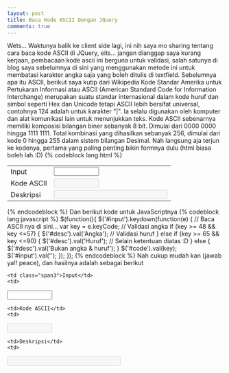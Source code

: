 ```yaml
---
layout: post
title: Baca Kode ASCII Dengan JQuery
comments: true
---
```

Wets... Waktunya balik ke client side lagi, ini nih saya mo sharing tentang cara baca kode ASCII di JQuery, eits... jangan dianggap saya kurang kerjaan, pembacaan kode ascii ini berguna untuk validasi, salah satunya di blog saya sebelumnya di sini yang menggunakan metode ini untuk membatasi karakter angka saja yang boleh ditulis di textfield.
Sebelumnya apa itu ASCII, berikut saya kutip dari Wikipedia
Kode Standar Amerika untuk Pertukaran Informasi atau ASCII (American Standard Code for Information Interchange) merupakan suatu standar internasional dalam kode huruf dan simbol seperti Hex dan Unicode tetapi ASCII lebih bersifat universal, contohnya 124 adalah untuk karakter "|". Ia selalu digunakan oleh komputer dan alat komunikasi lain untuk menunjukkan teks. Kode ASCII sebenarnya memiliki komposisi bilangan biner sebanyak 8 bit. Dimulai dari 0000 0000 hingga 1111 1111. Total kombinasi yang dihasilkan sebanyak 256, dimulai dari kode 0 hingga 255 dalam sistem bilangan Desimal.
Nah langsung aja terjun ke kodenya, pertama yang paling penting bikin formnya dulu (html biasa boleh lah :D)
{% codeblock lang:html %}
<table>
 <tbody>
  <tr>
  
   <td>Input</td>
   <td>
 <input type="text" id="input" size="10" style="text-align: center;">
 </td>
  </tr>
  <tr>
  
   <td>Kode ASCII</td>
   <td>
 <input type="text" id="code" size="10" disabled style="text-align: center;">
 </td>
  </tr>
  <tr>
  
   <td>Deskripsi</td>
   <td>
 <input type="text" id="desc" size="30" disabled>
 </td>
  </tr>
 </tbody>
</table>
 {% endcodeblock %}
Dan berikut kode untuk JavaScriptnya
{% codeblock lang:javascript %}
$(function(){
 $('#input').keydown(function(e) {
 // Baca ASCII nya di sini...
 var key = e.keyCode;
 // Validasi angka
 if (key &gt;= 48 &amp;&amp; key &lt;=57) {
 $('#desc').val('Angka');
 // Validasi huruf
 } else if (key &gt;= 65 &amp;&amp; key &lt;=90) {
 $('#desc').val('Huruf');
 // Selain ketentuan diatas :D
 } else {
 $('#desc').val('Bukan angka &amp; huruf');
 }
 $('#code').val(key);
 $('#input').val('');
 });
});
 {% endcodeblock %}
Nah cukup mudah kan (jawab ya!! peace), dan hasilnya adalah sebagai berikut
<script type="text/javascript">
$(function(){
  $('#inputan').keydown(function(e) {
			
	// Baca ASCII nya di sini...
	var key = e.keyCode;
			
	// Validasi angka
	if (key >= 48 && key <=57) {
	  $('#desc').val('Angka');
			
	// Validasi huruf
	} else if (key >= 65 && key <=90) {
	  $('#desc').val('Huruf');
				
	// Selain ketentuan diatas :D
	} else {
	  $('#desc').val('Bukan angka & huruf');
	}
			
	$('#code').val(key);
	$('#inputan').val('');
  });
});
</script>
<div class="well">
 <table>
 
  <tbody>
  
   <tr>
   
    <td class="span3">Input</td>
    <td>
 <input type="text" id="inputan" size="10" style="text-align: center;">
 </td>
   </tr>
   <tr>
   
    <td>Kode ASCII</td>
    <td>
 <input type="text" id="code" size="10" disabled style="text-align: center;">
 </td>
   </tr>
   <tr>
   
    <td>Deskripsi</td>
    <td>
 <input type="text" id="desc" size="30" disabled>
 </td>
   </tr>
  </tbody>
 </table>
</div>